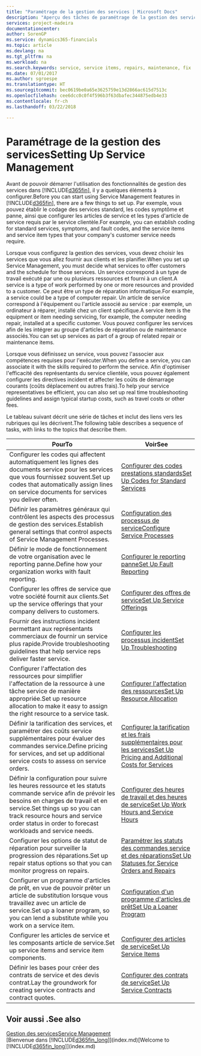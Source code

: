 ```yaml
---
title: "Paramétrage de la gestion des services | Microsoft Docs"
description: "Aperçu des tâches de paramétrage de la gestion des services en fonction de la manière dont vos partenaires gère leurs services."
services: project-madeira
documentationcenter: 
author: SorenGP
ms.service: dynamics365-financials
ms.topic: article
ms.devlang: na
ms.tgt_pltfrm: na
ms.workload: na
ms.search.keywords: service, service items, repairs, maintenance, fix
ms.date: 07/01/2017
ms.author: sgroespe
ms.translationtype: HT
ms.sourcegitcommit: bec0619be0a65e3625759e13d2866ac615d7513c
ms.openlocfilehash: cee6dcc0c0f4f596b3f63dbafec344875edb4e33
ms.contentlocale: fr-ch
ms.lasthandoff: 03/22/2018

---
```


# <a name="setting-up-service-management"></a><span data-ttu-id="67b50-103">Paramétrage de la gestion des services</span><span class="sxs-lookup"><span data-stu-id="67b50-103">Setting Up Service Management</span></span>
<span data-ttu-id="67b50-104">Avant de pouvoir démarrer l'utilisation des fonctionnalités de gestion des services dans [!INCLUDE[d365fin](includes/d365fin_md.md)], il y a quelques éléments à configurer.</span><span class="sxs-lookup"><span data-stu-id="67b50-104">Before you can start using Service Management features in [!INCLUDE[d365fin](includes/d365fin_md.md)], there are a few things to set up.</span></span> <span data-ttu-id="67b50-105">Par exemple, vous pouvez établir le codage des services standard, les codes symptôme et panne, ainsi que configurer les articles de service et les types d'article de service requis par le service clientèle.</span><span class="sxs-lookup"><span data-stu-id="67b50-105">For example, you can establish coding for standard services, symptoms, and fault codes, and the service items and service item types that your company's customer service needs require.</span></span>  

<span data-ttu-id="67b50-106">Lorsque vous configurez la gestion des services, vous devez choisir les services que vous allez fournir aux clients et les planifier.</span><span class="sxs-lookup"><span data-stu-id="67b50-106">When you set up Service Management, you must decide what services to offer customers and the schedule for those services.</span></span> <span data-ttu-id="67b50-107">Un service correspond à un type de travail exécuté par une ou plusieurs ressources et fourni à un client.</span><span class="sxs-lookup"><span data-stu-id="67b50-107">A service is a type of work performed by one or more resources and provided to a customer.</span></span> <span data-ttu-id="67b50-108">Ce peut être un type de réparation informatique.</span><span class="sxs-lookup"><span data-stu-id="67b50-108">For example, a service could be a type of computer repair.</span></span> <span data-ttu-id="67b50-109">Un article de service correspond à l'équipement ou l'article associé au service : par exemple, un ordinateur à réparer, installé chez un client spécifique.</span><span class="sxs-lookup"><span data-stu-id="67b50-109">A service item is the equipment or item needing servicing, for example, the computer needing repair, installed at a specific customer.</span></span> <span data-ttu-id="67b50-110">Vous pouvez configurer les services afin de les intégrer au groupe d'articles de réparation ou de maintenance associés.</span><span class="sxs-lookup"><span data-stu-id="67b50-110">You can set up services as part of a group of related repair or maintenance items.</span></span>  
  
<span data-ttu-id="67b50-111">Lorsque vous définissez un service, vous pouvez l'associer aux compétences requises pour l'exécuter.</span><span class="sxs-lookup"><span data-stu-id="67b50-111">When you define a service, you can associate it with the skills required to perform the service.</span></span> <span data-ttu-id="67b50-112">Afin d'optimiser l'efficacité des représentants du service clientèle, vous pouvez également configurer les directives incident et affecter les coûts de démarrage courants (coûts déplacement ou autres frais).</span><span class="sxs-lookup"><span data-stu-id="67b50-112">To help your service representatives be efficient, you can also set up real time troubleshooting guidelines and assign typical startup costs, such as travel costs or other fees.</span></span>  

<span data-ttu-id="67b50-113">Le tableau suivant décrit une série de tâches et inclut des liens vers les rubriques qui les décrivent.</span><span class="sxs-lookup"><span data-stu-id="67b50-113">The following table describes a sequence of tasks, with links to the topics that describe them.</span></span>  
  
| <span data-ttu-id="67b50-114">Pour</span><span class="sxs-lookup"><span data-stu-id="67b50-114">To</span></span> | <span data-ttu-id="67b50-115">Voir</span><span class="sxs-lookup"><span data-stu-id="67b50-115">See</span></span> |
| --- | --- |
| <span data-ttu-id="67b50-116">Configurer les codes qui affectent automatiquement les lignes des documents service pour les services que vous fournissez souvent.</span><span class="sxs-lookup"><span data-stu-id="67b50-116">Set up codes that automatically assign lines on service documents for services you deliver often.</span></span> |[<span data-ttu-id="67b50-117">Configurer des codes prestations standards</span><span class="sxs-lookup"><span data-stu-id="67b50-117">Set Up Codes for Standard Services</span></span>](service-how-setup-service-coding.md)|
| <span data-ttu-id="67b50-118">Définir les paramètres généraux qui contrôlent les aspects des processus de gestion des services.</span><span class="sxs-lookup"><span data-stu-id="67b50-118">Establish general settings that control aspects of Service Management Processes.</span></span>|[<span data-ttu-id="67b50-119">Configuration des processus de service</span><span class="sxs-lookup"><span data-stu-id="67b50-119">Configure Service Processes</span></span>](service-setup-service-processes.md)|
| <span data-ttu-id="67b50-120">Définir le mode de fonctionnement de votre organisation avec le reporting panne.</span><span class="sxs-lookup"><span data-stu-id="67b50-120">Define how your organization works with fault reporting.</span></span> |[<span data-ttu-id="67b50-121">Configurer le reporting panne</span><span class="sxs-lookup"><span data-stu-id="67b50-121">Set Up Fault Reporting</span></span>](service-how-setup-fault-reporting.md) |
| <span data-ttu-id="67b50-122">Configurer les offres de service que votre société fournit aux clients.</span><span class="sxs-lookup"><span data-stu-id="67b50-122">Set up the service offerings that your company delivers to customers.</span></span>|[<span data-ttu-id="67b50-123">Configurer des offres de service</span><span class="sxs-lookup"><span data-stu-id="67b50-123">Set Up Service Offerings</span></span>](service-how-setup-service-offerings.md)|
| <span data-ttu-id="67b50-124">Fournir des instructions incident permettant aux représentants commerciaux de fournir un service plus rapide.</span><span class="sxs-lookup"><span data-stu-id="67b50-124">Provide troubleshooting guidelines that help service reps deliver faster service.</span></span> |[<span data-ttu-id="67b50-125">Configurer les processus incident</span><span class="sxs-lookup"><span data-stu-id="67b50-125">Set Up Troubleshooting</span></span>](service-how-setup-troubleshooting.md) |
| <span data-ttu-id="67b50-126">Configurer l'affectation des ressources pour simplifier l'affectation de la ressource à une tâche service de manière appropriée.</span><span class="sxs-lookup"><span data-stu-id="67b50-126">Set up resource allocation to make it easy to assign the right resource to a service task.</span></span> |[<span data-ttu-id="67b50-127">Configurer l'affectation des ressources</span><span class="sxs-lookup"><span data-stu-id="67b50-127">Set Up Resource Allocation</span></span>](service-how-setup-resource-allocation.md) |
| <span data-ttu-id="67b50-128">Définir la tarification des services, et paramétrer des coûts service supplémentaires pour évaluer des commandes service.</span><span class="sxs-lookup"><span data-stu-id="67b50-128">Define pricing for services, and set up additional service costs to assess on service orders.</span></span> |[<span data-ttu-id="67b50-129">Configurer la tarification et les frais supplémentaires pour les services</span><span class="sxs-lookup"><span data-stu-id="67b50-129">Set Up Pricing and Additional Costs for Services</span></span>](service-how-setup-service-costs-pricing.md)|
| <span data-ttu-id="67b50-130">Définir la configuration pour suivre les heures ressource et les statuts commande service afin de prévoir les besoins en charges de travail et en service.</span><span class="sxs-lookup"><span data-stu-id="67b50-130">Set things up so you can track resource hours and service order status in order to forecast workloads and service needs.</span></span>|[<span data-ttu-id="67b50-131">Configurer des heures de travail et des heures de service</span><span class="sxs-lookup"><span data-stu-id="67b50-131">Set Up Work Hours and Service Hours</span></span>](service-how-setup-work-service-hours.md)|
| <span data-ttu-id="67b50-132">Configurer les options de statut de réparation pour surveiller la progression des réparations.</span><span class="sxs-lookup"><span data-stu-id="67b50-132">Set up repair status options so that you can monitor progress on repairs.</span></span> | [<span data-ttu-id="67b50-133">Paramétrer les statuts des commandes service et des réparations</span><span class="sxs-lookup"><span data-stu-id="67b50-133">Set Up Statuses for Service Orders and Repairs</span></span>](service-order-repair-status.md)|
| <span data-ttu-id="67b50-134">Configurer un programme d'articles de prêt, en vue de pouvoir prêter un article de substitution lorsque vous travaillez avec un article de service.</span><span class="sxs-lookup"><span data-stu-id="67b50-134">Set up a loaner program, so you can lend a substitute while you work on a service item.</span></span> |[<span data-ttu-id="67b50-135">Configuration d'un programme d'articles de prêt</span><span class="sxs-lookup"><span data-stu-id="67b50-135">Set Up a Loaner Program</span></span>](service-how-setup-loaner-program.md) |
| <span data-ttu-id="67b50-136">Configurer les articles de service et les composants article de service.</span><span class="sxs-lookup"><span data-stu-id="67b50-136">Set up service items and service item components.</span></span> |[<span data-ttu-id="67b50-137">Configurer des articles de service</span><span class="sxs-lookup"><span data-stu-id="67b50-137">Set Up Service Items</span></span>](service-how-setup-service-items.md) |
| <span data-ttu-id="67b50-138">Définir les bases pour créer des contrats de service et des devis contrat.</span><span class="sxs-lookup"><span data-stu-id="67b50-138">Lay the groundwork for creating service contracts and contract quotes.</span></span> |[<span data-ttu-id="67b50-139">Configurer des contrats de service</span><span class="sxs-lookup"><span data-stu-id="67b50-139">Set Up Service Contracts</span></span>](service-how-setup-service-contracts.md) |

## <a name="see-also"></a><span data-ttu-id="67b50-140">Voir aussi .</span><span class="sxs-lookup"><span data-stu-id="67b50-140">See also</span></span>
[<span data-ttu-id="67b50-141">Gestion des services</span><span class="sxs-lookup"><span data-stu-id="67b50-141">Service Management</span></span>](service-service.md)  
<span data-ttu-id="67b50-142">[Bienvenue dans [!INCLUDE[d365fin_long](includes/d365fin_long_md.md)]](index.md)</span><span class="sxs-lookup"><span data-stu-id="67b50-142">[Welcome to [!INCLUDE[d365fin_long](includes/d365fin_long_md.md)]](index.md)</span></span>  

